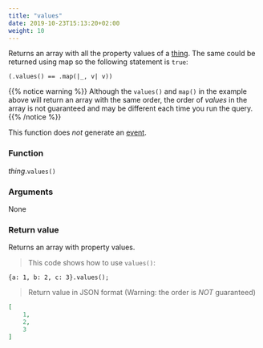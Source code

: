 ```yaml
---
title: "values"
date: 2019-10-23T15:13:20+02:00
weight: 10
---
```


Returns an array with all the property values of a [thing](../../thing).
The same could be returned using map so the following statement is `true`:

`(.values() == .map(|_, v| v))`

{{% notice warning %}}
Although the `values()` and `map()` in the example above will return an array with the same order,
the order of *values* in the array is not guaranteed and may be different each time you run the query.
{{% /notice %}}

This function does *not* generate an [event](../../../events).

### Function
*thing*.`values()`

### Arguments
None

### Return value
Returns an array with property values.

> This code shows how to use `values()`:

```thingsdb,should_pass
{a: 1, b: 2, c: 3}.values();
```

> Return value in JSON format (Warning: the order is *NOT* guaranteed)

```json
[
    1,
    2,
    3
]
```
